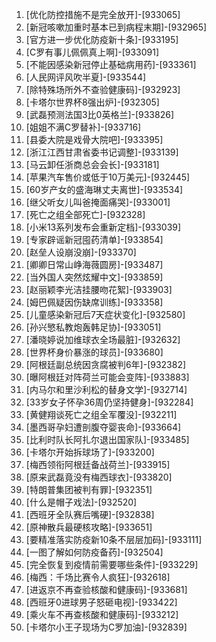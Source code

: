 
1. [优化防控措施不是完全放开]-[933065]
1. [新冠咳嗽加重时基本已到病程末期]-[932965]
1. [官方进一步优化防疫新十条]-[933195]
1. [C罗有事儿佩佩真上啊]-[933091]
1. [不能因感染新冠停止基础病用药]-[933361]
1. [人民网评风吹半夏]-[933544]
1. [除特殊场所外不查验健康码]-[932923]
1. [卡塔尔世界杯8强出炉]-[932305]
1. [武磊预测法国3比0英格兰]-[933826]
1. [姐姐不满C罗替补]-[933716]
1. [县委大院是戏骨大院吧]-[933395]
1. [浙江江西甘肃省委书记调整]-[933139]
1. [马云卸任浙商总会会长]-[933181]
1. [苹果汽车售价或低于10万美元]-[932445]
1. [60岁产女的盛海琳丈夫离世]-[933534]
1. [继父听女儿叫爸掩面痛哭]-[933001]
1. [死亡之组全部死亡]-[932328]
1. [小米13系列发布会重新定档]-[933039]
1. [专家辟谣新冠囤药清单]-[933854]
1. [赵垒人设崩没崩]-[933370]
1. [卿卿日常山峥海薇圆房]-[933487]
1. [当外国人突然炫耀中文]-[933859]
1. [赵丽颖李光洁挂腰吻花絮]-[933903]
1. [姆巴佩疑因伤缺席训练]-[933358]
1. [儿童感染新冠后7天症状变化]-[932580]
1. [孙兴慜私教炮轰韩足协]-[933051]
1. [潘晓婷说加维球衣全场最脏]-[932632]
1. [世界杯身价暴涨的球员]-[933680]
1. [阿根廷副总统因贪腐被判6年]-[932382]
1. [曝阿根廷对阵荷兰可能会变阵]-[933883]
1. [内马尔和里沙利松的替身文学]-[932714]
1. [33岁女子怀孕36周仍坚持健身]-[932284]
1. [黄健翔谈死亡之组全军覆没]-[932211]
1. [墨西哥孕妇遭剖腹夺婴丧命]-[933664]
1. [比利时队长阿扎尔退出国家队]-[933485]
1. [卡塔尔开始拆球场了]-[933200]
1. [梅西领衔阿根廷备战荷兰]-[933915]
1. [原来武磊竟没有梅西球衣]-[933820]
1. [特朗普集团被判有罪]-[932351]
1. [什么是帽子戏法]-[932520]
1. [西班牙全队赛后嘴硬]-[932838]
1. [原神散兵最硬核攻略]-[933651]
1. [要精准落实防疫新10条不层层加码]-[933111]
1. [一图了解如何防疫备药]-[932504]
1. [完全恢复到疫情前需要哪些条件]-[933229]
1. [梅西：千场比赛令人疯狂]-[932618]
1. [进返京不再查验核酸和健康码]-[933681]
1. [西班牙0进球男子怒砸电视]-[933422]
1. [乘火车不再查核酸和健康码]-[933212]
1. [卡塔尔小王子现场为C罗加油]-[932839]
